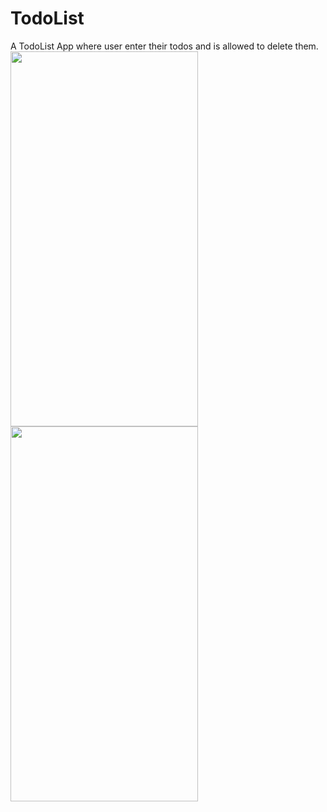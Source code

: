 # TodoList
A TodoList App where user enter their todos and is allowed to delete them.
<img src="https://user-images.githubusercontent.com/87975609/128386309-480806c2-ad0f-4d3e-a887-0b8d1b58fb21.jpeg" width="300" height="600">
<img src="https://user-images.githubusercontent.com/87975609/128386459-eac44828-2d4a-4173-ba07-4fd45fe920c8.jpeg" width="300" height="600">
